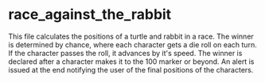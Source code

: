race_against_the_rabbit
=======================
This file calculates the positions of a turtle and rabbit in a race. The winner is determined by chance, where each character gets a die roll on each turn. If the character passes the roll, it advances by it's speed. The winner is declared after a character makes it to the 100 marker or beyond. An alert is issued at the end notifying the user of the final positions of the characters.